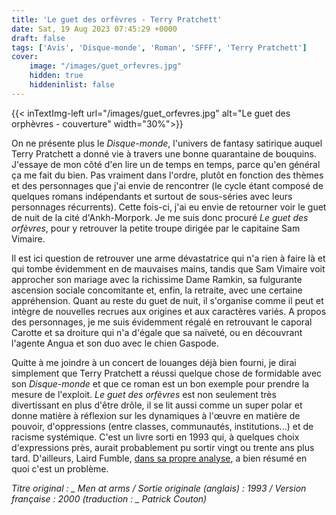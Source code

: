 ```yaml
---
title: 'Le guet des orfèvres - Terry Pratchett'
date: Sat, 19 Aug 2023 07:45:29 +0000
draft: false
tags: ['Avis', 'Disque-monde', 'Roman', 'SFFF', 'Terry Pratchett']
cover: 
    image: "/images/guet_orfevres.jpg"
    hidden: true
    hiddeninlist: false
---
```


{{< inTextImg-left url="/images/guet_orfevres.jpg" alt="Le guet des orphèvres - couverture" width="30%">}}

On ne présente plus le _Disque-monde_, l'univers de fantasy satirique auquel Terry Pratchett a donné vie à travers une bonne quarantaine de bouquins. J'essaye de mon côté d'en lire un de temps en temps, parce qu'en général ça me fait du bien. Pas vraiment dans l'ordre, plutôt en fonction des thèmes et des personnages que j'ai envie de rencontrer (le cycle étant composé de quelques romans indépendants et surtout de sous-séries avec leurs personnages récurrents). Cette fois-ci, j'ai eu envie de retourner voir le guet de nuit de la cité d'Ankh-Morpork. Je me suis donc procuré _Le guet des orfèvres_, pour y retrouver la petite troupe dirigée par le capitaine Sam Vimaire.

Il est ici question de retrouver une arme dévastatrice qui n'a rien à faire là et qui tombe évidemment en de mauvaises mains, tandis que Sam Vimaire voit approcher son mariage avec la richissime Dame Ramkin, sa fulgurante ascension sociale concomitante et, enfin, la retraite, avec une certaine appréhension. Quant au reste du guet de nuit, il s'organise comme il peut et intègre de nouvelles recrues aux origines et aux caractères variés. A propos des personnages, je me suis évidemment régalé en retrouvant le caporal Carotte et sa droiture qui n'a d'égale que sa naïveté, ou en découvrant l'agente Angua et son duo avec le chien Gaspode.

Quitte à me joindre à un concert de louanges déjà bien fourni, je dirai simplement que Terry Pratchett a réussi quelque chose de formidable avec son _Disque-monde_ et que ce roman est un bon exemple pour prendre la mesure de l'exploit. _Le guet des orfèvres_ est non seulement très divertissant en plus d'être drôle, il se lit aussi comme un super polar et donne matière à réflexion sur les dynamiques à l'œuvre en matière de pouvoir, d'oppressions (entre classes, communautés, institutions...) et de racisme systémique. C'est un livre sorti en 1993 qui, à quelques choix d'expressions près, aurait probablement pu sortir vingt ou trente ans plus tard. D'ailleurs, Laird Fumble, [dans sa propre analyse](https://syndromequickson.com/2020/09/18/le-tour-du-disque-15-le-guet-des-orfevres/), a bien résumé en quoi c'est un problème.

_Titre original : _ Men at arms / _Sortie originale (anglais) : 1993 / Version française : 2000 (traduction : _ Patrick Couton_)_